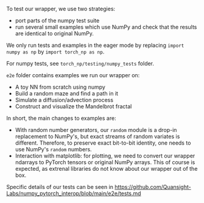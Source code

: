To test our wrapper, we use two strategies:

- port parts of the numpy test suite
- run several small examples which use NumPy and check that the results are identical to original NumPy.

We only run tests and examples in the eager mode by replacing `import numpy as np` by `import torch_np as np`.

For numpy tests, see `torch_np/testing/numpy_tests` folder.

`e2e` folder contains examples we run our wrapper on:

- A toy NN from scratch using numpy
- Build a random maze and find a path in it
- Simulate a diffusion/advection process
- Construct and visualize the Mandelbrot fractal

In short, the main changes to examples are:

- With random number generators, our `random` module is a drop-in replacement to NumPy's, but exact streams of random variates is different. Therefore, to preserve exact bit-to-bit identity, one needs to use NumPy's `random` numbers.
- Interaction with matplotlib: for plotting, we need to convert our wrapper ndarrays to PyTorch tensors or original NumPy arrays. This of course is expected, as extrenal libraries do not know about our wrapper out of the box.

Specific details of our tests can be seen in https://github.com/Quansight-Labs/numpy_pytorch_interop/blob/main/e2e/tests.md
